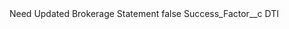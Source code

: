 <?xml version="1.0" encoding="UTF-8"?>
<CustomMetadata xmlns="http://soap.sforce.com/2006/04/metadata" xmlns:xsi="http://www.w3.org/2001/XMLSchema-instance" xmlns:xsd="http://www.w3.org/2001/XMLSchema">
    <label>Need Updated Brokerage Statement</label>
    <protected>false</protected>
    <values>
        <field>Success_Factor__c</field>
        <value xsi:type="xsd:string">DTI</value>
    </values>
</CustomMetadata>
